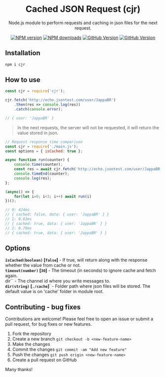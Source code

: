 <div align="center">
    <h1>Cached JSON Request (cjr)</h1>
    <p>
        Node.js module to perform requests and caching in json files for the next request.
    </p>
    <p>
        <a href="https://www.npmjs.com/package/cjr"><img src="https://img.shields.io/npm/v/cjr.svg?maxAge=3600" alt="NPM version" /></a>
        <a href="https://www.npmjs.com/package/cjr"><img src="https://img.shields.io/npm/dt/cjr.svg?maxAge=3600" alt="NPM downloads" /></a>
        <a href="https://github.com/Mssjim/cached-json-request"><img src="https://badge.fury.io/gh/Mssjim%2Fcached-json-request.svg" alt="GitHub Version" /></a>
        <a href="https://github.com/Mssjim/cached-json-request/blob/master/LICENSE"><img src="https://img.shields.io/github/license/Mssjim/cached-json-request.svg" alt="GitHub Version" /></a>
    </p>
</div>

## Installation
```bash
npm i cjr
```

## How to use
```js
const cjr = require('cjr');

cjr.fetch('http://echo.jsontest.com/user/JappaBR')
    .then(res => console.log(res))
    .catch(console.error);

// { user: 'JappaBR' }
```

> In the next requests, the server will not be requested, it will return the value stored in json.

```js
// Request response time comparison
const cjr = require('./main.js');
const options = { isCached: true };

async function run(counter) {
    console.time(counter);
    const res = await cjr.fetch('http://echo.jsontest.com/user/JappaBR', options);
    console.timeEnd(counter);
    console.log(res);
};

(async() => {
    for(let i=0; i<3; i++) await run(i)
})();

// 0: 424ms
// { cached: false, data: { user: 'JappaBR' } }
// 1: 0.82ms
// { cached: true, data: { user: 'JappaBR' } }
// 2: 0.79ms
// { cached: true, data: { user: 'JappaBR' } }
```

## Options
**`isCached(boolean)` [`false`]** - If true, will return along with the response whether the value from cache or not.  
**`timeout(number)` [`30`]** - The timeout (in seconds) to ignore cache and fetch again.  
dir`` - The channel id where you write messages to.  
**`dir(string)` [`./cache`]**` - Folder path where json files will be stored. The default value is on 'cache' folder in module root.  

## Contributing - bug fixes
Contributions are welcome! Please feel free to open an issue or submit a pull request, for bug fixes or new features.

1. Fork the repository
2. Create a new branch `git checkout -b <new-feature-name>`
3. Make the changes
4. Commit the changes `git commit -am "Add new feature"`
5. Push the changes `git push origin <new-feature-name>`
6. Create a pull request on GitHub

Many thanks!
